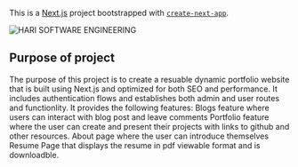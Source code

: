 This is a [Next.js](https://nextjs.org/) project bootstrapped with [`create-next-app`](https://github.com/vercel/next.js/tree/canary/packages/create-next-app).

![HARI SOFTWARE ENGINEERING](https://i.ibb.co/1TtX82d/Full-Color-1280x1024-72dpi.png)
## Purpose of project
The purpose of this project is to create a resuable dynamic portfolio website that is built using Next.js and optimized for both SEO and performance. It includes authentication flows and establishes both admin and user routes and functionlity. It provides the following features:
    Blogs feature where users can interact with blog post and leave comments
    Portfolio feature where the user can create and present their projects with links to github and other resources.
    About page where the user can introduce themselves
    Resume Page that displays the resume in pdf viewable format and is downloadble.




